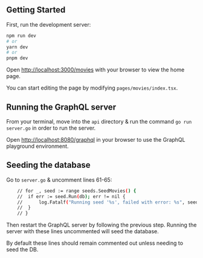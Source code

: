 ## Getting Started

First, run the development server:

```bash
npm run dev
# or
yarn dev
# or
pnpm dev
```

Open [http://localhost:3000/movies](http://localhost:3000/movies) with your browser to view the home page. 

You can start editing the page by modifying `pages/movies/index.tsx`. 

## Running the GraphQL server

From your terminal, move into the `api` directory & run the command `go run server.go` in order to run the server.

Open [http://localhost:8080/graphql](http://localhost:8080/graphql) in your browser to use the GraphQL playground environment. 

## Seeding the database

Go to `server.go` & uncomment lines 61-65:

```bash 
  	// for _, seed := range seeds.SeedMovies() {
	// 	if err := seed.Run(db); err != nil {
	// 		log.Fatalf("Running seed '%s', failed with error: %s", seed.Name, err)
	// 	}
	// }
```

Then restart the GraphQL server by following the previous step. Running the server with these lines uncommented will seed the database. 

By default these lines should remain commented out unless needing to seed the DB. 
